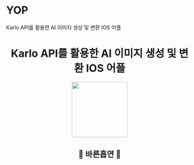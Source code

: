 # YOP
Karlo API를 활용한 AI 이미지 생성 및 변환 IOS 어플

<div align="center">
  <h1>Karlo API를 활용한 AI 이미지 생성 및 변환 IOS 어플</h1>
<p align="center">
  <img src="https://user-images.githubusercontent.com/90829718/241697029-2119575e-890a-4ede-b4b6-3a507f9f256c.png" width="150" />
</p>
</div>

<div align="center">
    <h2>🚬 바른흡연 🔎</h2>
 </div>

<br />

